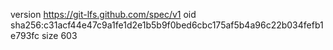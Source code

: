 version https://git-lfs.github.com/spec/v1
oid sha256:c31acf44e47c9a1fe1d2e1b5b9f0bed6cbc175af5b4a96c22b034fefb1e793fc
size 603
